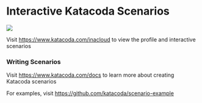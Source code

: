 # Interactive Katacoda Scenarios

[![](http://shields.katacoda.com/katacoda/inacloud/count.svg)](https://www.katacoda.com/inacloud "Get your profile on Katacoda.com")

Visit https://www.katacoda.com/inacloud to view the profile and interactive scenarios

### Writing Scenarios
Visit https://www.katacoda.com/docs to learn more about creating Katacoda scenarios

For examples, visit https://github.com/katacoda/scenario-example
